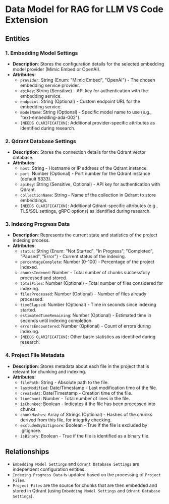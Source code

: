 # Data Model for RAG for LLM VS Code Extension

## Entities

### 1. Embedding Model Settings

*   **Description**: Stores the configuration details for the selected embedding model provider (Mimic Embed or OpenAI).
*   **Attributes**:
    *   `provider`: String (Enum: "Mimic Embed", "OpenAI") - The chosen embedding service provider.
    *   `apiKey`: String (Sensitive) - API key for authentication with the embedding service.
    *   `endpoint`: String (Optional) - Custom endpoint URL for the embedding service.
    *   `modelName`: String (Optional) - Specific model name to use (e.g., "text-embedding-ada-002").
    *   `[NEEDS CLARIFICATION]`: Additional provider-specific attributes as identified during research.

### 2. Qdrant Database Settings

*   **Description**: Stores the connection details for the Qdrant vector database.
*   **Attributes**:
    *   `host`: String - Hostname or IP address of the Qdrant instance.
    *   `port`: Number (Optional) - Port number for the Qdrant instance (default 6333).
    *   `apiKey`: String (Sensitive, Optional) - API key for authentication with Qdrant.
    *   `collectionName`: String - Name of the collection in Qdrant to store embeddings.
    *   `[NEEDS CLARIFICATION]`: Additional Qdrant-specific attributes (e.g., TLS/SSL settings, gRPC options) as identified during research.

### 3. Indexing Progress Data

*   **Description**: Represents the current state and statistics of the project indexing process.
*   **Attributes**:
    *   `status`: String (Enum: "Not Started", "In Progress", "Completed", "Paused", "Error") - Current status of the indexing.
    *   `percentageComplete`: Number (0-100) - Percentage of the project indexed.
    *   `chunksIndexed`: Number - Total number of chunks successfully processed and stored.
    *   `totalFiles`: Number (Optional) - Total number of files considered for indexing.
    *   `filesProcessed`: Number (Optional) - Number of files already processed.
    *   `timeElapsed`: Number (Optional) - Time in seconds since indexing started.
    *   `estimatedTimeRemaining`: Number (Optional) - Estimated time in seconds until indexing completion.
    *   `errorsEncountered`: Number (Optional) - Count of errors during indexing.
    *   `[NEEDS CLARIFICATION]`: Other basic statistics as identified during research.

### 4. Project File Metadata

*   **Description**: Stores metadata about each file in the project that is relevant for chunking and indexing.
*   **Attributes**:
    *   `filePath`: String - Absolute path to the file.
    *   `lastModified`: Date/Timestamp - Last modification time of the file.
    *   `createdAt`: Date/Timestamp - Creation time of the file.
    *   `lineCount`: Number - Total number of lines in the file.
    *   `isChunked`: Boolean - Indicates if the file has been processed into chunks.
    *   `chunkHashes`: Array of Strings (Optional) - Hashes of the chunks derived from this file, for integrity checking.
    *   `excludedByGitignore`: Boolean - True if the file is excluded by .gitignore.
    *   `isBinary`: Boolean - True if the file is identified as a binary file.

## Relationships

*   `Embedding Model Settings` and `Qdrant Database Settings` are independent configuration entities.
*   `Indexing Progress Data` is updated based on the processing of `Project Files`.
*   `Project Files` are the source for chunks that are then embedded and stored in Qdrant (using `Embedding Model Settings` and `Qdrant Database Settings`).
